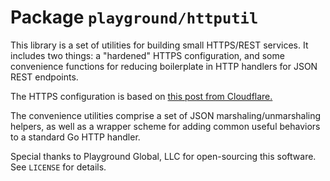 # Package `playground/httputil`

This library is a set of utilities for building small HTTPS/REST services. It includes two things: a "hardened" HTTPS configuration, and some convenience functions for reducing boilerplate in HTTP handlers for JSON REST endpoints.

The HTTPS configuration is based on [this post from Cloudflare.](https://blog.cloudflare.com/exposing-go-on-the-internet/)

The convenience utilities comprise a set of JSON marshaling/unmarshaling helpers, as well as a wrapper scheme for adding common useful behaviors to a standard Go HTTP handler.

Special thanks to Playground Global, LLC for open-sourcing this software. See `LICENSE` for details.